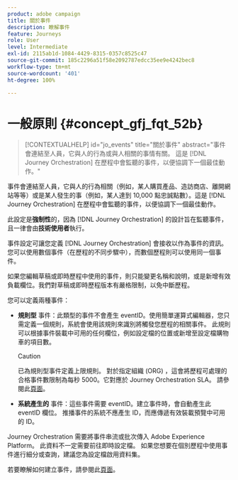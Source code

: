```yaml
---
product: adobe campaign
title: 關於事件
description: 瞭解事件
feature: Journeys
role: User
level: Intermediate
exl-id: 2115ab1d-1084-4429-8315-0357c8525c47
source-git-commit: 185c2296a51f58e2092787edcc35ee9e4242bec8
workflow-type: tm+mt
source-wordcount: '401'
ht-degree: 100%

---
```


# 一般原則 {#concept_gfj_fqt_52b}

>[!CONTEXTUALHELP]
>id="jo_events"
>title="關於事件"
>abstract="事件會連結至人員，它與人的行為或與人相關的事情有關。 這是 [!DNL Journey Orchestration] 在歷程中會監聽的事件，以便協調下一個最佳動作。"

事件會連結至人員，它與人的行為相關（例如，某人購買產品、造訪商店、離開網站等等）或是某人發生的事（例如，某人達到 10,000 點忠誠點數）。這是 [!DNL Journey Orchestration] 在歷程中會監聽的事件，以便協調下一個最佳動作。

此設定是&#x200B;**強制性**&#x200B;的，因為 [!DNL Journey Orchestration] 的設計旨在監聽事件，且一律會由&#x200B;**技術使用者**&#x200B;執行。

事件設定可讓您定義 [!DNL Journey Orchestration] 會接收以作為事件的資訊。您可以使用數個事件（在歷程的不同步驟中），而數個歷程則可以使用同一個事件。

如果您編輯草稿或即時歷程中使用的事件，則只能變更名稱和說明，或是新增有效負載欄位。我們對草稿或即時歷程版本有嚴格限制，以免中斷歷程。

您可以定義兩種事件：

* **規則型** 事件：此類型的事件不會產生 eventID。使用簡單運算式編輯器，您只需定義一個規則，系統會使用該規則來識別將觸發您歷程的相關事件。 此規則可以根據事件裝載中可用的任何欄位，例如設定檔的位置或新增至設定檔購物車的項目數。

  >[!CAUTION]
  >
  >已為規則型事件定義上限規則。 對於指定組織 (ORG) ，這會將歷程可處理的合格事件數限制為每秒 5000。它對應於 Journey Orchestration SLA。 請參閱此[頁面](https://helpx.adobe.com/tw/legal/product-descriptions/journey-orchestration.html)。

* **系統產生的** 事件：這些事件需要 eventID。建立事件時，會自動產生此 eventID 欄位。 推播事件的系統不應產生 ID，而應傳遞有效裝載預覽中可用的 ID。

Journey Orchestration 需要將事件串流或批次傳入 Adobe Experience Platform。 此資料不一定需要前往即時設定檔。 如果您想要在個別歷程中使用事件進行細分或查詢，建議您為設定檔啟用資料集。

若要瞭解如何建立事件，請參閱此[頁面](../event/about-creating.md)。
